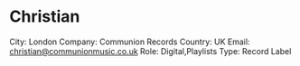 # Christian

City: London
Company: Communion Records
Country: UK
Email: christian@communionmusic.co.uk
Role: Digital,Playlists
Type: Record Label